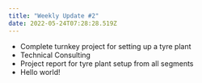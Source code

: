 ```yaml
---
title: "Weekly Update #2"
date: 2022-05-24T07:28:28.519Z
---
```



* Complete turnkey project for setting up a tyre plant
* Technical Consulting
* Project report for tyre plant setup from all segments
* Hello world!